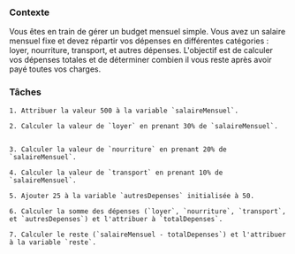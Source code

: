 
### Contexte
Vous êtes en train de gérer un budget mensuel simple. Vous avez un salaire mensuel fixe et devez répartir vos dépenses en différentes catégories :
 loyer, nourriture, transport, et autres dépenses.
 L'objectif est de calculer vos dépenses totales et de déterminer combien il vous reste après avoir payé toutes vos charges.

### Tâches
    1. Attribuer la valeur 500 à la variable `salaireMensuel`.

    2. Calculer la valeur de `loyer` en prenant 30% de `salaireMensuel`.


    3. Calculer la valeur de `nourriture` en prenant 20% de `salaireMensuel`.

    4. Calculer la valeur de `transport` en prenant 10% de `salaireMensuel`.

    5. Ajouter 25 à la variable `autresDepenses` initialisée à 50.

    6. Calculer la somme des dépenses (`loyer`, `nourriture`, `transport`, et `autresDepenses`) et l'attribuer à `totalDepenses`.

    7. Calculer le reste (`salaireMensuel - totalDepenses`) et l'attribuer à la variable `reste`.
<!--
    8. Vérifier si `reste` est supérieur ou égal à 100. Si oui, afficher "Budget bien géré", sinon afficher "Attention, budget serré".

    9. Ajouter une nouvelle catégorie de dépense appelée `loisirs`, initialisée à 15% de `salaireMensuel`, et recalculer `totalDepenses` et `reste`.

    10. Calculer le pourcentage du salaire mensuel utilisé pour chaque catégorie de dépense (`loyer`, `nourriture`, `transport`, `autresDepenses`, et `loisirs`) et afficher les résultats.

    11. Simuler une augmentation de 10% du `salaireMensuel` et recalculer toutes les valeurs (dépenses, total, reste, pourcentages).

    12. Ajouter une condition pour vérifier si les dépenses totales dépassent 90% du `salaireMensuel`. Si oui, afficher "Dépenses trop élevées, réduisez vos charges".
-->




